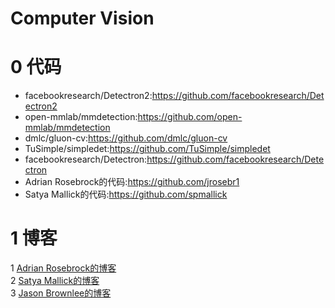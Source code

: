 # Computer Vision

0 代码
=
- facebookresearch/Detectron2:https://github.com/facebookresearch/Detectron2<br>
- open-mmlab/mmdetection:https://github.com/open-mmlab/mmdetection<br>
- dmlc/gluon-cv:https://github.com/dmlc/gluon-cv<br>
- TuSimple/simpledet:https://github.com/TuSimple/simpledet<br>
- facebookresearch/Detectron:https://github.com/facebookresearch/Detectron<br>
- Adrian Rosebrock的代码:https://github.com/jrosebr1<br>
- Satya Mallick的代码:https://github.com/spmallick<br>


1 博客
=
1 [Adrian Rosebrock的博客](https://www.pyimagesearch.com/)<br>
2 [Satya Mallick的博客](https://www.learnopencv.com/)<br>
3 [Jason Brownlee的博客](https://machinelearningmastery.com/)<br>

